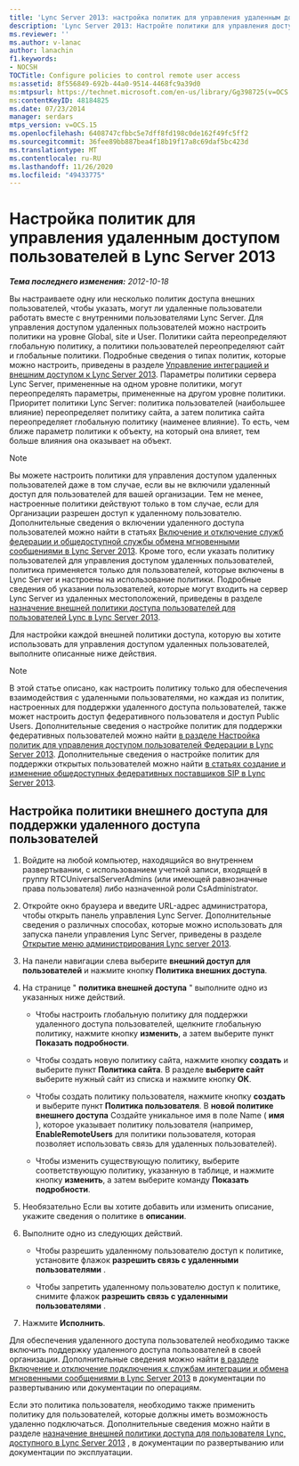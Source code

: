 ```yaml
---
title: 'Lync Server 2013: настройка политик для управления удаленным доступом пользователей'
description: 'Lync Server 2013: Настройте политики для управления доступом удаленных пользователей.'
ms.reviewer: ''
ms.author: v-lanac
author: lanachin
f1.keywords:
- NOCSH
TOCTitle: Configure policies to control remote user access
ms:assetid: 8f556849-692b-44a0-9514-4468fc9a39d0
ms:mtpsurl: https://technet.microsoft.com/en-us/library/Gg398725(v=OCS.15)
ms:contentKeyID: 48184825
ms.date: 07/23/2014
manager: serdars
mtps_version: v=OCS.15
ms.openlocfilehash: 6408747cfbbc5e7dff8fd198c0de162f49fc5ff2
ms.sourcegitcommit: 36fee89bb887bea4f18b19f17a8c69daf5bc423d
ms.translationtype: MT
ms.contentlocale: ru-RU
ms.lasthandoff: 11/26/2020
ms.locfileid: "49433775"
---
```

# <a name="configure-policies-to-control-remote-user-access-in-lync-server-2013"></a>Настройка политик для управления удаленным доступом пользователей в Lync Server 2013

<div data-xmlns="http://www.w3.org/1999/xhtml">

<div class="topic" data-xmlns="http://www.w3.org/1999/xhtml" data-msxsl="urn:schemas-microsoft-com:xslt" data-cs="https://msdn.microsoft.com/">

<div data-asp="https://msdn2.microsoft.com/asp">



</div>

<div id="mainSection">

<div id="mainBody">

<span> </span>

_**Тема последнего изменения:** 2012-10-18_

Вы настраиваете одну или несколько политик доступа внешних пользователей, чтобы указать, могут ли удаленные пользователи работать вместе с внутренними пользователями Lync Server. Для управления доступом удаленных пользователей можно настроить политики на уровне Global, site и User. Политики сайта переопределяют глобальную политику, а политики пользователей переопределяют сайт и глобальные политики. Подробные сведения о типах политик, которые можно настроить, приведены в разделе [Управление интеграцией и внешним доступом к Lync Server 2013](lync-server-2013-managing-federation-and-external-access-to-lync-server-2013.md). Параметры политики сервера Lync Server, примененные на одном уровне политики, могут переопределять параметры, примененные на другом уровне политики. Приоритет политики Lync Server: политика пользователей (наибольшее влияние) переопределяет политику сайта, а затем политика сайта переопределяет глобальную политику (наименее влияние). То есть, чем ближе параметр политики к объекту, на который она влияет, тем больше влияния она оказывает на объект.

<div>


> [!NOTE]  
> Вы можете настроить политики для управления доступом удаленных пользователей даже в том случае, если вы не включили удаленный доступ для пользователей для вашей организации. Тем не менее, настроенные политики действуют только в том случае, если для Организации разрешен доступ к удаленному пользователю. Дополнительные сведения о включении удаленного доступа пользователей можно найти в статьях <A href="lync-server-2013-enable-or-disable-federation-and-public-im-connectivity.md">Включение и отключение служб федерации и общедоступной службы обмена мгновенными сообщениями в Lync Server 2013</A>. Кроме того, если указать политику пользователей для управления доступом удаленных пользователей, политика применяется только для пользователей, которые включены в Lync Server и настроены на использование политики. Подробные сведения об указании пользователей, которые могут входить на сервер Lync Server из удаленных местоположений, приведены в разделе <A href="lync-server-2013-assign-an-external-user-access-policy-to-a-lync-enabled-user.md">назначение внешней политики доступа пользователей для пользователей Lync в Lync Server 2013</A>.



</div>

Для настройки каждой внешней политики доступа, которую вы хотите использовать для управления доступом удаленных пользователей, выполните описанные ниже действия.

<div>


> [!NOTE]  
> В этой статье описано, как настроить политику только для обеспечения взаимодействия с удаленными пользователями, но каждая из политик, настроенных для поддержки удаленного доступа пользователей, также может настроить доступ федеративного пользователя и доступ Public Users. Дополнительные сведения о настройке политик для поддержки федеративных пользователей можно найти <A href="lync-server-2013-configure-policies-to-control-federated-user-access.md">в разделе Настройка политик для управления доступом пользователей Федерации в Lync Server 2013</A>. Дополнительные сведения о настройке политик для поддержки открытых пользователей можно найти <A href="lync-server-2013-create-or-edit-public-sip-federated-providers.md">в статьях создание и изменение общедоступных федеративных поставщиков SIP в Lync Server 2013</A>.



</div>

<div>

## <a name="to-configure-an-external-access-policy-to-support-remote-user-access"></a>Настройка политики внешнего доступа для поддержки удаленного доступа пользователей

1.  Войдите на любой компьютер, находящийся во внутреннем развертывании, с использованием учетной записи, входящей в группу RTCUniversalServerAdmins (или имеющей равнозначные права пользователя) либо назначенной роли CsAdministrator.

2.  Откройте окно браузера и введите URL-адрес администратора, чтобы открыть панель управления Lync Server. Дополнительные сведения о различных способах, которые можно использовать для запуска панели управления Lync Server, приведены в разделе [Открытие меню администрирования Lync server 2013](lync-server-2013-open-lync-server-administrative-tools.md).

3.  На панели навигации слева выберите **внешний доступ для пользователей** и нажмите кнопку **Политика внешних доступа**.

4.  На странице " **политика внешней доступа** " выполните одно из указанных ниже действий.
    
      - Чтобы настроить глобальную политику для поддержки удаленного доступа пользователей, щелкните глобальную политику, нажмите кнопку **изменить**, а затем выберите пункт **Показать подробности**.
    
      - Чтобы создать новую политику сайта, нажмите кнопку **создать** и выберите пункт **Политика сайта**. В разделе **выберите сайт** выберите нужный сайт из списка и нажмите кнопку **ОК**.
    
      - Чтобы создать политику пользователя, нажмите кнопку **создать** и выберите пункт **Политика пользователя**. В **новой политике внешнего доступа** Создайте уникальное имя в поле Name ( **имя** ), которое указывает политику пользователя (например, **EnableRemoteUsers** для политики пользователя, которая позволяет использовать связь для удаленных пользователей).
    
      - Чтобы изменить существующую политику, выберите соответствующую политику, указанную в таблице, и нажмите кнопку **изменить**, а затем выберите команду **Показать подробности**.

5.  Необязательно Если вы хотите добавить или изменить описание, укажите сведения о политике в **описании**.

6.  Выполните одно из следующих действий.
    
      - Чтобы разрешить удаленному пользователю доступ к политике, установите флажок **разрешить связь с удаленными пользователями** .
    
      - Чтобы запретить удаленному пользователю доступ к политике, снимите флажок **разрешить связь с удаленными пользователями** .

7.  Нажмите **Исполнить**.

Для обеспечения удаленного доступа пользователей необходимо также включить поддержку удаленного доступа пользователей в своей организации. Дополнительные сведения можно найти [в разделе Включение и отключение подключения к службам интеграции и обмена мгновенными сообщениями в Lync Server 2013](lync-server-2013-enable-or-disable-federation-and-public-im-connectivity.md) в документации по развертыванию или документации по операциям.

Если это политика пользователя, необходимо также применить политику для пользователей, которые должны иметь возможность удаленно подключаться. Дополнительные сведения можно найти в разделе [назначение внешней политики доступа для пользователя Lync, доступного в Lync Server 2013](lync-server-2013-assign-an-external-user-access-policy-to-a-lync-enabled-user.md) , в документации по развертыванию или документации по эксплуатации.

</div>

</div>

<span> </span>

</div>

</div>

</div>

